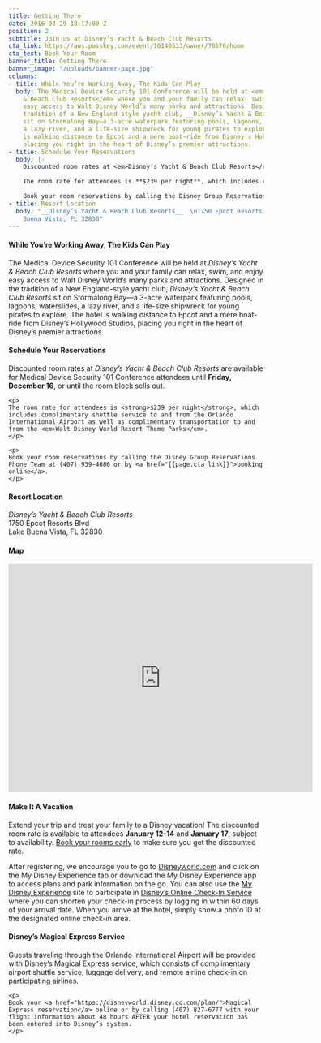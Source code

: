 ```yaml
---
title: Getting There
date: 2016-08-29 18:17:00 Z
position: 2
subtitle: Join us at Disney’s Yacht & Beach Club Resorts
cta_link: https://aws.passkey.com/event/16140533/owner/70576/home
cta_text: Book Your Room
banner_title: Getting There
banner_image: "/uploads/banner-page.jpg"
columns:
- title: While You’re Working Away, The Kids Can Play
  body: The Medical Device Security 101 Conference will be held at <em>Disney’s Yacht
    & Beach Club Resorts</em> where you and your family can relax, swim, and enjoy
    easy access to Walt Disney World’s many parks and attractions. Designed in the
    tradition of a New England-style yacht club, __Disney’s Yacht & Beach Club Resorts__
    sit on Stormalong Bay—a 3-acre waterpark featuring pools, lagoons, waterslides,
    a lazy river, and a life-size shipwreck for young pirates to explore. The hotel
    is walking distance to Epcot and a mere boat-ride from Disney’s Hollywood Studios,
    placing you right in the heart of Disney’s premier attractions.
- title: Schedule Your Reservations
  body: |-
    Discounted room rates at <em>Disney’s Yacht & Beach Club Resorts</em> are available for Medical Device Security 101 Conference attendees until <strong>Friday, December 16</strong>, or until the room block sells out.

    The room rate for attendees is **$239 per night**, which includes complimentary shuttle service to and from the Orlando International Airport as well as complimentary transportation to and from the __Walt Disney World Resort Theme Parks__.

    Book your room reservations by calling the Disney Group Reservations Phone Team at (407) 939-4686 or by [booking online]({{page.cta_link}}).
- title: Resort Location
  body: "__Disney’s Yacht & Beach Club Resorts__  \n1750 Epcot Resorts Blvd  \nLake
    Buena Vista, FL 32830"
---
```


<div class="row">
  <div class="col-sm-6 Content">
    <h4 class="Home-title">While You’re Working Away, The Kids Can Play</h4>
    <p>The Medical Device Security 101 Conference will be held at <em>Disney’s Yacht & Beach Club Resorts</em> where you and your family can relax, swim, and enjoy easy access to Walt Disney World’s many parks and attractions. Designed in the tradition of a New England-style yacht club, <em>Disney’s Yacht & Beach Club Resorts</em> sit on Stormalong Bay—a 3-acre waterpark featuring pools, lagoons, waterslides, a lazy river, and a life-size shipwreck for young pirates to explore. The hotel is walking distance to Epcot and a mere boat-ride from Disney’s Hollywood Studios, placing you right in the heart of Disney’s premier attractions.</p>
  </div>
  <div class="col-sm-6 Content">
    <h4 class="Home-title">Schedule Your Reservations</h4>
    <p>
    Discounted room rates at <em>Disney’s Yacht & Beach Club Resorts</em> are available for Medical Device Security 101 Conference attendees until <strong>Friday, December 16</strong>, or until the room block sells out.
    </p>

    <p>
    The room rate for attendees is <strong>$239 per night</strong>, which includes complimentary shuttle service to and from the Orlando International Airport as well as complimentary transportation to and from the <em>Walt Disney World Resort Theme Parks</em>.
    </p>

    <p>
    Book your room reservations by calling the Disney Group Reservations Phone Team at (407) 939-4686 or by <a href="{{page.cta_link}}">booking online</a>.
    </p>
  </div>
</div>

<div class="row">
  <div class="col-sm-4 Content">
    <h4 class="Home-title">Resort Location</h4>
    <p>
    <em>Disney’s Yacht & Beach Club Resorts</em><br>
    1750 Epcot Resorts Blvd <br>
    Lake Buena Vista, FL 32830
    </p>
  </div>
  <div class="col-sm-8 Content">
    <h4 class="Home-title">Map</h4>
    <div class="embed-responsive embed-responsive-16by9">
      <iframe class="embed-responsive-item" src="https://www.google.com/maps/embed?pb=!1m14!1m8!1m3!1d14042.40747734434!2d-81.55839!3d28.370884!3m2!1i1024!2i768!4f13.1!3m3!1m2!1s0x0%3A0x69d8b01d16439b6d!2sDisney&#39;s+Yacht+Club+Resort!5e0!3m2!1sen!2sca!4v1474003500382" width="600" height="450" frameborder="0" style="border:0" allowfullscreen></iframe>
    </div>
  </div>
</div>

<div class="row">
  <div class="col-sm-6 Content">
    <h4 class="Home-title">Make It A Vacation</h4>
    <p>
    Extend your trip and treat your family to a Disney vacation! The discounted room rate is available to attendees <strong>January 12-14</strong> and <strong>January 17</strong>, subject to availability. <a href="{{page.cta_link}}">Book your rooms early</a> to make sure you get the discounted rate.
    </p>
    <p>
    After registering, we encourage you to go to <a href="https://disneyworld.disney.go.com/">Disneyworld.com</a> and click on the My Disney Experience tab or download the My Disney Experience app to access plans and park information on the go. You can also use the <a href="https://disneyworld.disney.go.com/plan/">My Disney Experience</a> site to participate in <a href="https://disneyworld.disney.go.com/plan/">Disney’s Online Check-In Service</a> where you can shorten your check-in process by logging in within 60 days of your arrival date. When you arrive at the hotel, simply show a photo ID at the designated online check-in area.
    </p>
  </div>
  <div class="col-sm-6 Content">
    <h4 class="Home-title">Disney’s Magical Express Service</h4>
    <p>
    Guests traveling through the Orlando International Airport will be provided with Disney’s Magical Express service, which consists of complimentary airport shuttle service, luggage delivery, and remote airline check-in on participating airlines.
    </p>

    <p>
    Book your <a href="https://disneyworld.disney.go.com/plan/">Magical Express reservation</a> online or by calling (407) 827-6777 with your flight information about 48 hours AFTER your hotel reservation has been entered into Disney’s system.
    </p>
  </div>
</div>
